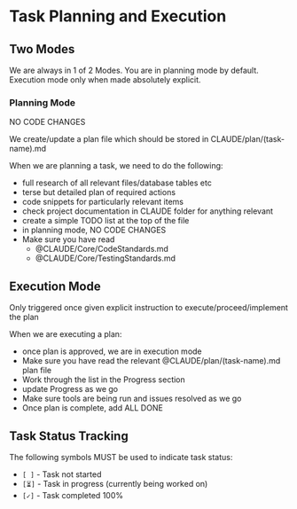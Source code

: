 # Task Planning and Execution

## Two Modes

We are always in 1 of 2 Modes.
You are in planning mode by default. Execution mode only when made absolutely explicit.

### Planning Mode

NO CODE CHANGES

We create/update a plan file which should be stored in CLAUDE/plan/(task-name).md

When we are planning a task, we need to do the following:

* full research of all relevant files/database tables etc
* terse but detailed plan of required actions
* code snippets for particularly relevant items
* check project documentation in CLAUDE folder for anything relevant
* create a simple TODO list at the top of the file
* in planning mode, NO CODE CHANGES
* Make sure you have read
  * @CLAUDE/Core/CodeStandards.md
  * @CLAUDE/Core/TestingStandards.md

## Execution Mode

Only triggered once given explicit instruction to execute/proceed/implement the plan

When we are executing a plan:
* once plan is approved, we are in execution mode
* Make sure you have read the relevant @CLAUDE/plan/(task-name).md plan file
* Work through the list in the Progress section
* update Progress as we go
* Make sure tools are being run and issues resolved as we go
* Once plan is complete, add ALL DONE

## Task Status Tracking

The following symbols MUST be used to indicate task status:
* `[ ]` - Task not started
* `[⏳]` - Task in progress (currently being worked on)
* `[✓]` - Task completed 100%
